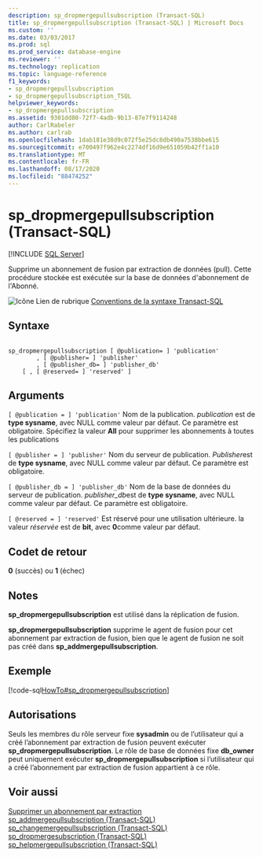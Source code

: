 ```yaml
---
description: sp_dropmergepullsubscription (Transact-SQL)
title: sp_dropmergepullsubscription (Transact-SQL) | Microsoft Docs
ms.custom: ''
ms.date: 03/03/2017
ms.prod: sql
ms.prod_service: database-engine
ms.reviewer: ''
ms.technology: replication
ms.topic: language-reference
f1_keywords:
- sp_dropmergepullsubscription
- sp_dropmergepullsubscription_TSQL
helpviewer_keywords:
- sp_dropmergepullsubscription
ms.assetid: 9301dd80-72f7-4adb-9b13-87e7f9114248
author: CarlRabeler
ms.author: carlrab
ms.openlocfilehash: 1dab181e38d9c072f5e25dc8db490a7538bbe615
ms.sourcegitcommit: e700497f962e4c2274df16d9e651059b42ff1a10
ms.translationtype: MT
ms.contentlocale: fr-FR
ms.lasthandoff: 08/17/2020
ms.locfileid: "88474252"
---
```

# <a name="sp_dropmergepullsubscription-transact-sql"></a>sp_dropmergepullsubscription (Transact-SQL)
[!INCLUDE [SQL Server](../../includes/applies-to-version/sqlserver.md)]

  Supprime un abonnement de fusion par extraction de données (pull). Cette procédure stockée est exécutée sur la base de données d'abonnement de l'Abonné.  
  
 ![Icône Lien de rubrique](../../database-engine/configure-windows/media/topic-link.gif "Icône du lien de rubrique") [Conventions de la syntaxe Transact-SQL](../../t-sql/language-elements/transact-sql-syntax-conventions-transact-sql.md)  
  
## <a name="syntax"></a>Syntaxe  
  
```  
  
sp_dropmergepullsubscription [ @publication= ] 'publication'   
        , [ @publisher= ] 'publisher'   
        , [ @publisher_db= ] 'publisher_db'   
    [ , [ @reserved= ] 'reserved' ]  
```  
  
## <a name="arguments"></a>Arguments  
`[ @publication = ] 'publication'` Nom de la publication. *publication* est de **type sysname**, avec NULL comme valeur par défaut. Ce paramètre est obligatoire. Spécifiez la valeur **All** pour supprimer les abonnements à toutes les publications  
  
`[ @publisher = ] 'publisher'` Nom du serveur de publication. *Publisher*est de **type sysname**, avec NULL comme valeur par défaut. Ce paramètre est obligatoire.  
  
`[ @publisher_db = ] 'publisher_db'` Nom de la base de données du serveur de publication. *publisher_db*est de **type sysname**, avec NULL comme valeur par défaut. Ce paramètre est obligatoire.  
  
`[ @reserved = ] 'reserved'` Est réservé pour une utilisation ultérieure. la valeur *réservée* est de **bit**, avec **0**comme valeur par défaut.  
  
## <a name="return-code-values"></a>Codet de retour  
 **0** (succès) ou **1** (échec)  
  
## <a name="remarks"></a>Notes  
 **sp_dropmergepullsubscription** est utilisé dans la réplication de fusion.  
  
 **sp_dropmergepullsubscription** supprime le agent de fusion pour cet abonnement par extraction de fusion, bien que le agent de fusion ne soit pas créé dans **sp_addmergepullsubscription**.  
  
## <a name="example"></a>Exemple  
 [!code-sql[HowTo#sp_dropmergepullsubscription](../../relational-databases/replication/codesnippet/tsql/sp-dropmergepullsubscrip_1.sql)]  
  
## <a name="permissions"></a>Autorisations  
 Seuls les membres du rôle serveur fixe **sysadmin** ou de l’utilisateur qui a créé l’abonnement par extraction de fusion peuvent exécuter **sp_dropmergepullsubscription**. Le rôle de base de données fixe **db_owner** peut uniquement exécuter **sp_dropmergepullsubscription** si l’utilisateur qui a créé l’abonnement par extraction de fusion appartient à ce rôle.  
  
## <a name="see-also"></a>Voir aussi  
 [Supprimer un abonnement par extraction](../../relational-databases/replication/delete-a-pull-subscription.md)   
 [sp_addmergepullsubscription &#40;Transact-SQL&#41;](../../relational-databases/system-stored-procedures/sp-addmergepullsubscription-transact-sql.md)   
 [sp_changemergepullsubscription &#40;Transact-SQL&#41;](../../relational-databases/system-stored-procedures/sp-changemergepullsubscription-transact-sql.md)   
 [sp_dropmergesubscription &#40;Transact-SQL&#41;](../../relational-databases/system-stored-procedures/sp-dropmergesubscription-transact-sql.md)   
 [sp_helpmergepullsubscription &#40;Transact-SQL&#41;](../../relational-databases/system-stored-procedures/sp-helpmergepullsubscription-transact-sql.md)  
  
  
